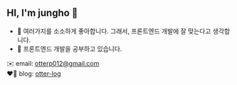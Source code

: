 ## HI, I'm jungho 🥸

- 🥳 여러가지를 소소하게 좋아합니다. 그래서, 프론트엔드 개발에 잘 맞는다고 생각합니다.
- 🌳 프론트엔드 개발을 공부하고 있습니다.
 
✉️ email: otterp012@gmail.com  
❤️‍🔥 blog: [otter-log](http://otter-log.world)
